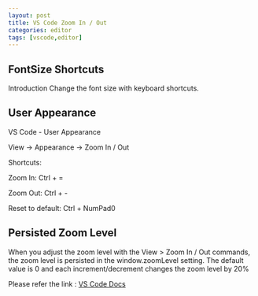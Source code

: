 ```yaml
---
layout: post
title: VS Code Zoom In / Out
categories: editor
tags: [vscode,editor]
---
```


## FontSize Shortcuts
Introduction
Change the font size with keyboard shortcuts.

## User Appearance
VS Code - User Appearance

View -> Appearance -> Zoom In / Out

Shortcuts:

Zoom In: Ctrl + =

Zoom Out: Ctrl + -

Reset to default: Ctrl + NumPad0

## Persisted Zoom Level

When you adjust the zoom level with the View > Zoom In / Out commands, the zoom level is persisted in the window.zoomLevel setting. The default value is 0 and each increment/decrement changes the zoom level by 20%

Please refer the link : [VS Code Docs](https://code.visualstudio.com/docs/editor/accessibility)